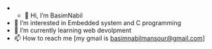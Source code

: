 - - 👋 Hi, I’m BasimNabil
- 👀 I’m interested in Embedded system and C programming
- 🌱 I’m currently learning web devolpment 
- 📫 How to reach me [my gmail is  basimnabilmansour@gmail.com]

